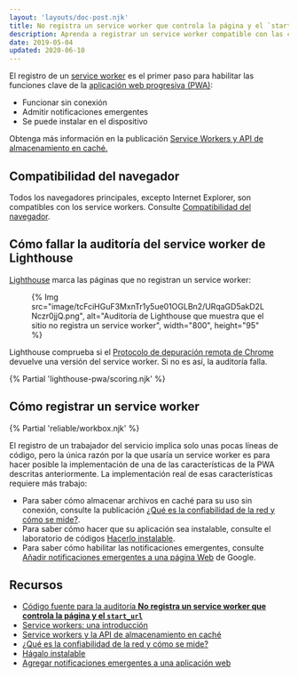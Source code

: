 ```yaml
---
layout: 'layouts/doc-post.njk'
title: No registra un service worker que controla la página y el `start_url`
description: Aprenda a registrar un service worker compatible con las características de la aplicación web progresiva como funcionalidad fuera de línea, notificaciones emergentes, e instalación.
date: 2019-05-04
updated: 2020-06-10
---
```


El registro de un [service worker](https://web.dev/service-workers-cache-storage/) es el primer paso para habilitar las funciones clave de la [aplicación web progresiva (PWA)](/es/docs/lighthouse/pwa/#instalable):

- Funcionar sin conexión
- Admitir notificaciones emergentes
- Se puede instalar en el dispositivo

Obtenga más información en la publicación [Service Workers y API de almacenamiento en caché.](https://web.dev/service-workers-cache-storage/)

## Compatibilidad del navegador

Todos los navegadores principales, excepto Internet Explorer, son compatibles con los service workers. Consulte [Compatibilidad del navegador](https://developer.mozilla.org/docs/Web/API/ServiceWorker#Browser_compatibility).

## Cómo fallar la auditoría del service worker de Lighthouse

[Lighthouse](https://developers.google.com/web/tools/lighthouse/) marca las páginas que no registran un service worker:

<figure>{% Img src="image/tcFciHGuF3MxnTr1y5ue01OGLBn2/URqaGD5akD2LNczr0jjQ.png", alt="Auditoría de Lighthouse que muestra que el sitio no registra un service worker", width="800", height="95" %}</figure>

Lighthouse comprueba si el [Protocolo de depuración remota de Chrome](https://github.com/ChromeDevTools/devtools-protocol) devuelve una versión del service worker. Si no es así, la auditoría falla.

{% Partial 'lighthouse-pwa/scoring.njk' %}

## Cómo registrar un service worker

{% Partial 'reliable/workbox.njk' %}

El registro de un trabajador del servicio implica solo unas pocas líneas de código, pero la única razón por la que usaría un service worker es para hacer posible la implementación de una de las características de la PWA descritas anteriormente. La implementación real de esas características requiere más trabajo:

- Para saber cómo almacenar archivos en caché para su uso sin conexión, consulte la publicación [¿Qué es la confiabilidad de la red y cómo se mide?](https://web.dev/network-connections-unreliable).
- Para saber cómo hacer que su aplicación sea instalable, consulte el laboratorio de códigos [Hacerlo instalable](https://web.dev/codelab-make-installable/).
- Para saber cómo habilitar las notificaciones emergentes, consulte [Añadir notificaciones emergentes a una página Web](https://codelabs.developers.google.com/codelabs/push-notifications) de Google.

## Recursos

- [Código fuente para la auditoría **No registra un service worker que controla la página y el `start_url`**](https://github.com/GoogleChrome/lighthouse/blob/master/lighthouse-core/audits/service-worker.js)
- [Service workers: una introducción](https://developers.google.com/web/fundamentals/primers/service-workers)
- [Service workers y la API de almacenamiento en caché](https://web.dev/service-workers-cache-storage/)
- [¿Qué es la confiabilidad de la red y cómo se mide?](https://web.dev/network-connections-unreliable/)
- [Hágalo instalable](https://web.dev/codelab-make-installable/)
- [Agregar notificaciones emergentes a una aplicación web](https://codelabs.developers.google.com/codelabs/push-notifications)
